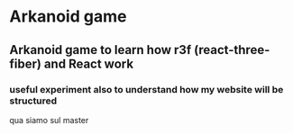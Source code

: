 # Arkanoid game

## Arkanoid game to learn how r3f (react-three-fiber) and React work


### useful experiment also to understand how my website will be structured 

qua siamo sul master
